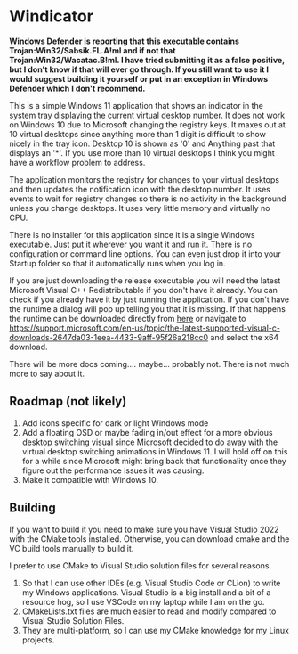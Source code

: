 # Windicator

**Windows Defender is reporting that this executable contains Trojan:Win32/Sabsik.FL.A!ml and if not that  
Trojan:Win32/Wacatac.B!ml. I have tried submitting it as a false positive, but I don't know if that will ever go
through. If you still want to use it I would suggest building it yourself or put in an exception in Windows Defender
which I don't recommend.**

This is a simple Windows 11 application that shows an indicator in the system tray displaying the current virtual
desktop number. It does not work on Windows 10 due to Microsoft changing the registry keys. It maxes out at 10 virtual
desktops since anything more than 1 digit is difficult to show nicely in the tray icon. Desktop 10 is shown as '0' and
Anything past that displays an '*'. If you use more than 10 virtual desktops I think you might have a workflow problem
to address.

The application monitors the registry for changes to your virtual desktops and then updates the notification icon with
the desktop number. It uses events to wait for registry changes so there is no activity in the background unless you
change desktops. It uses very little memory and virtually no CPU.

There is no installer for this application since it is a single Windows executable. Just put it wherever you want it and
run it. There is no configuration or command line options. You can even just drop it into your Startup folder so that it
automatically runs when you log in.

If you are just downloading the release executable you will need the latest Microsoft Visual C++ Redistributable if you
don't have it already. You can check if you already have it by just running the application. If you don't have the
runtime a dialog will pop up telling you that it is missing. If that happens the runtime can be downloaded directly from
[here](https://aka.ms/vs/17/release/vc_redist.x64.exe) or navigate to
https://support.microsoft.com/en-us/topic/the-latest-supported-visual-c-downloads-2647da03-1eea-4433-9aff-95f26a218cc0
and select the x64 download.

There will be more docs coming.... maybe... probably not. There is not much more to say about it.

## Roadmap (not likely)

1. Add icons specific for dark or light Windows mode
2. Add a floating OSD or maybe fading in/out effect for a more obvious desktop switching visual since Microsoft decided
   to do away with the virtual desktop switching animations in Windows 11. I will hold off on this for a while since
   Microsoft might bring back that functionality once they figure out the performance issues it was causing.
3. Make it compatible with Windows 10.

## Building

If you want to build it you need to make sure you have Visual Studio 2022 with the CMake tools installed. Otherwise, you
can download cmake and the VC build tools manually to build it.

I prefer to use CMake to Visual Studio solution files for several reasons.

1. So that I can use other IDEs (e.g. Visual Studio Code or CLion) to write my Windows applications. Visual Studio is a
   big install and a bit of a resource hog, so I use VSCode on my laptop while I am on the go.
2. CMakeLists.txt files are much easier to read and modify compared to Visual Studio Solution Files.
3. They are multi-platform, so I can use my CMake knowledge for my Linux projects.

